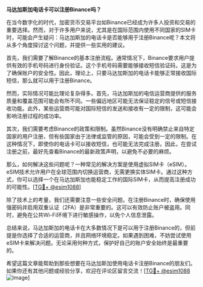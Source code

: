 **马达加斯加电话卡可以注册Binance吗？**

在当今数字化的时代，加密货币交易平台如Binance已经成为许多人投资和交易的重要选择。然而，对于许多用户来说，尤其是在国际范围内使用不同国家的SIM卡时，可能会产生疑问：马达加斯加的电话卡是否能够用于注册Binance呢？本文将从多个角度探讨这个问题，并提供一些实用的建议。

首先，我们需要了解Binance的基本注册流程。通常情况下，Binance要求用户提供有效的手机号码进行身份验证。这个手机号码需要能够接收短信验证码，这是为了确保账户的安全性。因此，理论上，只要马达加斯加的电话卡能够正常接收国际短信，那么就可以用于注册Binance。

然而，实际情况可能比理论复杂得多。首先，马达加斯加的电信运营商提供的服务质量和覆盖范围可能会有所不同。一些偏远地区可能无法保证稳定的信号或短信接收功能。此外，某些运营商可能对国际短信的发送和接收有一定的限制，这可能会影响注册过程的成功率。

其次，我们需要考虑Binance的政策和限制。虽然Binance没有明确禁止来自特定国家的用户注册，但有些国家由于法律或监管的原因，可能会受到一定的限制。在这种情况下，即使你的电话卡可以接收短信，也可能无法完成注册。因此，在尝试注册之前，最好先查看Binance的最新政策声明，以避免不必要的麻烦。

那么，如何解决这些问题呢？一种常见的解决方案是使用虚拟SIM卡（eSIM）。eSIM技术允许用户在全球范围内切换运营商，无需更换实体SIM卡。通过这种方式，你可以选择一个在马达加斯加也能稳定工作的国际SIM卡，从而提高注册成功的可能性。[[TG💪+ @esim1088](https://t.me/s/esim1088)]

除了技术上的考量，我们还需要注意一些安全问题。在注册Binance时，确保使用强密码并启用双重认证（2FA）是非常重要的。这可以有效防止账户被盗用。同时，避免在公共Wi-Fi环境下进行敏感操作，以免个人信息泄露。

总结来说，马达加斯加的电话卡在大多数情况下是可以用于注册Binance的，但前提是你选择了合适的运营商，并且网络环境稳定。如果遇到困难，不妨尝试使用eSIM卡来解决问题。无论采用何种方式，保护好自己的账户安全始终是最重要的。

希望这篇文章能帮助到那些想要在马达加斯加使用电话卡注册Binance的朋友们。如果你还有其他问题或经验分享，欢迎在评论区留言交流！[[TG💪+ @esim1088](https://t.me/s/esim1088) ![Image](https://i.postimg.cc/4NQfJmqS/Snipaste-2025-05-13-00-14-12.png)]